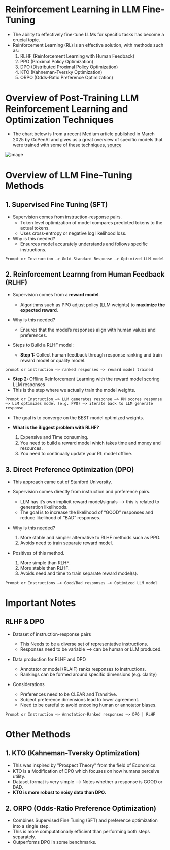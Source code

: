 # Reinforcement Learning in LLM Fine-Tuning
* The ability to effectively fine-tune LLMs for specific tasks has become a crucial topic.
* Reinforcement Learning (RL) is an effective solution, with methods such as:
  1.  RLHF (Reinforcement Learning with Human Feedback)
  2.  PPO (Proximal Policy Optimization)
  3.  DPO (Distributed Proximal Policy Optimization)
  4.  KTO (Kahneman-Tversky Optimization)
  5.  ORPO (Odds-Ratio Preference Optimization)
 



# Overview of Post-Training LLM Reinforcement Learning and Optimization Techniques
* The chart below is from a recent Medium article published in March 2025 by GoPenAI and gives us a great overview of specific models that were trained with some of these techniques, [source](https://blog.gopenai.com/unlocking-the-potential-a-comprehensive-survey-on-post-training-techniques-for-large-language-2243566b560f)

![image](https://github.com/user-attachments/assets/90eeaf8f-534d-4789-ba7f-17e14c1b9af3)


# Overview of LLM Fine-Tuning Methods

## 1. Supervised Fine Tuning (SFT)
* Supervision comes from instruction-response pairs.
  * Token level optimization of model compares predicted tokens to the actual tokens.
  * Uses cross-entropy or negative log likelihood loss.
* Why is this needed?
  * Ensurces model accurately understands and follows specific instructions.
 

```
Prompt or Instruction —> Gold-Standard Response —> Optimized LLM model
```

## 2. Reinforcement Learnng from Human Feedback (RLHF)
* Supervision comes from a **reward model**. 
  * Algorithms such as PPO adjust policy (LLM weights) to **maximize the expected reward**. 
* Why is this needed?
  * Ensures that the model’s responses align with human values and preferences. 

* Steps to Build a RLHF model:

  * **Step 1:** Collect human feedback through response ranking and train reward model or quality model.
```
prompt or instruction —> ranked responses —> reward model trained
```

  * **Step 2:** Offline Reinforcement Learning with the reward model scoring LLM responses
  * This is the step where we actually train the model weights.
```
Prompt or Instruction —> LLM generates response —> RM scores response —> LLM optimizes model (e.g. PPO) —> iterate back to LLM generate response
```
  * The goal is to converge on the BEST model optimized weights. 

* **What is the Biggest problem with RLHF?**
  1. Expensive and Time consuming.
  2. You need to build a reward model which takes time and money and resources. 
  3. You need to continually update your RL model offline. 

## 3. Direct Preference Optimization (DPO)
* This approach came out of Stanford University.
* Supervision comes directly from instruction and preference pairs.
  * LLM has it’s own implicit reward model/signals —> this is related to generation likelihoods.
  * The goal is to increase the likelihood of “GOOD” responses and reduce likelihood of “BAD” responses.

* Why is this needed?
  1. More stable and simpler alternative to RLHF methods such as PPO. 
  2. Avoids need to train separate reward model.
    
* Positives of this method.
  1. More simple than RLHF.
  2. More stable than RLHF.
  3. Avoids need and time to train separate reward model(s).
 
```
Prompt or Instructions —> Good/Bad responses —> Optimized LLM model
```

# Important Notes

## **RLHF & DPO**
  * Dataset of instruction-response pairs
    * This Needs to be a diverse set of representative instructions.
    * Responses need to be variable —> can be human or LLM produced. 

  * Data production for RLHF and DPO
    * Annotator or model (RLAIF) ranks responses to instructions.
    * Rankings can be formed around specific dimensions (e.g. clarity)

  * Considerations
    * Preferences need to be CLEAR and Transitive. 
    * Subject preference dimensions lead to lower agreement. 
    * Need to be careful to avoid encoding human or annotator biases. 
```
Prompt or Instruction —> Annotatior-Ranked responses —> DPO | RLHF
```


# Other Methods

## 1. KTO (Kahneman-Tversky Optimization)
* This was inspired by "Prospect Theory" from the field of Economics. 
* KTO is a Modification of DPO which focuses on how humans perceive utility. 
* Dataset format is very simple --> Notes whether a response is GOOD or BAD. 
* **KTO is more robust to noisy data than DPO.** 

## 2. ORPO (Odds-Ratio Preference Optimization)
* Combines Supervised Fine Tuning (SFT) and preference optimization into a single step. 
* This is more computationally efficient than performing both steps separately.
* Outperforms DPO in some benchmarks. 
